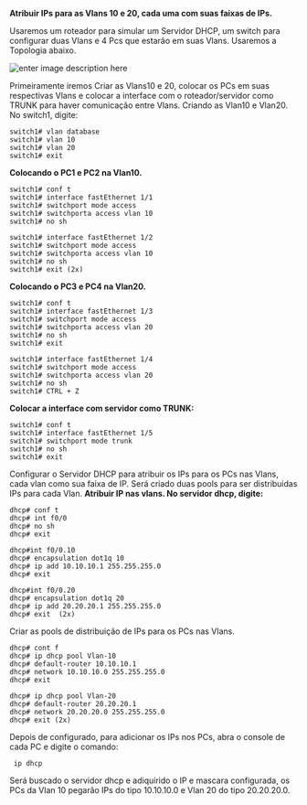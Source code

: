 **Atribuir IPs para as Vlans 10 e 20, cada uma com suas faixas de IPs.**

Usaremos um roteador para simular um Servidor DHCP, um switch para configurar duas Vlans e 4 Pcs que estarão em suas Vlans. Usaremos a Topologia abaixo.

![enter image description here](https://uploaddeimagens.com.br/images/001/148/750/original/Topologia.png?1508953080)

Primeiramente iremos Criar as Vlans10 e 20, colocar os PCs em suas respectivas Vlans e colocar a interface com o roteador/servidor como TRUNK para haver comunicação entre Vlans.
Criando as Vlan10 e Vlan20. No switch1, digite:

    switch1# vlan database
    switch1# vlan 10
    switch1# vlan 20
    switch1# exit

**Colocando o PC1 e PC2 na Vlan10.** 

    switch1# conf t
    switch1# interface fastEthernet 1/1
    switch1# switchport mode access
    switch1# switchporta access vlan 10
    switch1# no sh

    switch1# interface fastEthernet 1/2
    switch1# switchport mode access
    switch1# switchporta access vlan 10
    switch1# no sh
    switch1# exit (2x)

**Colocando o PC3 e PC4 na Vlan20.** 

    switch1# conf t
    switch1# interface fastEthernet 1/3
    switch1# switchport mode access
    switch1# switchporta access vlan 20
    switch1# no sh
    switch1# exit
    
    switch1# interface fastEthernet 1/4
    switch1# switchport mode access
    switch1# switchporta access vlan 20
    switch1# no sh
    switch1# CTRL + Z

**Colocar a interface com servidor como TRUNK:**

    switch1# conf t
    switch1# interface fastEthernet 1/5
    switch1# switchport mode trunk
    switch1# no sh
    switch1# exit


Configurar o Servidor DHCP para atribuir os IPs para os PCs nas Vlans, cada vlan como sua faixa de IP. Será criado duas pools para ser distribuidas IPs para cada Vlan.
**Atribuir IP nas vlans. No servidor dhcp, digite:**

    dhcp# conf t
    dhcp# int f0/0
    dhcp# no sh
    dhcp# exit

    dhcp#int f0/0.10 
    dhcp# encapsulation dot1q 10
    dhcp# ip add 10.10.10.1 255.255.255.0
    dhcp# exit

    dhcp#int f0/0.20 
    dhcp# encapsulation dot1q 20
    dhcp# ip add 20.20.20.1 255.255.255.0
    dhcp# exit  (2x)

Criar as pools de distribuição de IPs para os PCs nas Vlans.

    dhcp# cont f
    dhcp# ip dhcp pool Vlan-10
    dhcp# default-router 10.10.10.1
    dhcp# network 10.10.10.0 255.255.255.0
    dhcp# exit

    dhcp# ip dhcp pool Vlan-20
    dhcp# default-router 20.20.20.1
    dhcp# network 20.20.20.0 255.255.255.0
    dhcp# exit (2x)

 Depois de configurado, para adicionar os IPs nos PCs, abra o console de cada PC e digite o comando:

     ip dhcp

 Será buscado o servidor dhcp e adiquirido o IP e mascara configurada, os PCs da Vlan 10 pegarão IPs do tipo 10.10.10.0 e Vlan 20 do tipo 20.20.20.0.
